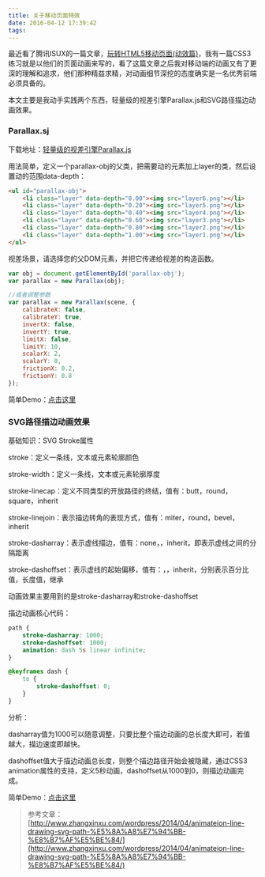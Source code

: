 ```yaml
---
title: 关于移动页面特效
date: 2016-04-12 17:39:42
tags:
---
```


最近看了腾讯ISUX的一篇文章，[玩转HTML5移动页面(动效篇)](http://isux.tencent.com/play-with-html5-animate.html)，我有一篇CSS3练习就是以他们的页面动画来写的，看了这篇文章之后我对移动端的动画又有了更深的理解和追求，他们那种精益求精，对动画细节深挖的态度确实是一名优秀前端必须具备的。

本文主要是我动手实践两个东西，轻量级的视差引擎Parallax.js和SVG路径描边动画效果。

### Parallax.sj

下载地址：[轻量级的视差引擎Parallax.js](http://www.jq22.com/jquery-info178)

用法简单，定义一个parallax-obj的父类，把需要动的元素加上layer的类，然后设置动的范围data-depth：

<!--more-->

``` html
<ul id="parallax-obj">
    <li class="layer" data-depth="0.00"><img src="layer6.png"></li>
    <li class="layer" data-depth="0.20"><img src="layer5.png"></li>
    <li class="layer" data-depth="0.40"><img src="layer4.png"></li>
    <li class="layer" data-depth="0.60"><img src="layer3.png"></li>
    <li class="layer" data-depth="0.80"><img src="layer2.png"></li>
    <li class="layer" data-depth="1.00"><img src="layer1.png"></li>
</ul>
```

视差场景，请选择您的父DOM元素，并把它传递给视差的构造函数。

``` JavaScript
var obj = document.getElementById('parallax-obj');
var parallax = new Parallax(obj);

//或者调整参数
var parallax = new Parallax(scene, {
    calibrateX: false,
    calibrateY: true,
    invertX: false,
    invertY: true,
    limitX: false,
    limitY: 10,
    scalarX: 2,
    scalarY: 8,
    frictionX: 0.2,
    frictionY: 0.8
});
```

简单Demo：[点击这里](http://gaochen.github.io/demo/20160412-1.html)

### SVG路径描边动画效果

基础知识：SVG Stroke属性

stroke：定义一条线，文本或元素轮廓颜色

stroke-width：定义一条线，文本或元素轮廓厚度

stroke-linecap：定义不同类型的开放路径的终结，值有：butt，round，square，inherit

stroke-linejoin：表示描边转角的表现方式，值有：miter，round，bevel，inherit

stroke-dasharray：表示虚线描边，值有：none，<dasharray>，inherit，<dasharray>即表示虚线之间的分隔距离

stroke-dashoffset：表示虚线的起始偏移，值有：<percentage>，<length>，inherit，分别表示百分比值，长度值，继承

动画效果主要用到的是stroke-dasharray和stroke-dashoffset

描边动画核心代码：

``` css
path {
    stroke-dasharray: 1000;
    stroke-dashoffset: 1000;
    animation: dash 5s linear infinite;
}

@keyframes dash {
    to {
        stroke-dashoffset: 0;
    }
}
```

分析：
    
dasharray值为1000可以随意调整，只要比整个描边动画的总长度大即可，若值越大，描边速度即越快。

dashoffset值大于描边动画总长度，则整个描边路径开始会被隐藏，通过CSS3 animation属性的支持，定义5秒动画，dashoffset从1000到0，则描边动画完成。

简单Demo：[点击这里](http://gaochen.github.io/demo/20160412-2.html)

>参考文章：[http://www.zhangxinxu.com/wordpress/2014/04/animateion-line-drawing-svg-path-%E5%8A%A8%E7%94%BB-%E8%B7%AF%E5%BE%84/](http://www.zhangxinxu.com/wordpress/2014/04/animateion-line-drawing-svg-path-%E5%8A%A8%E7%94%BB-%E8%B7%AF%E5%BE%84/)


